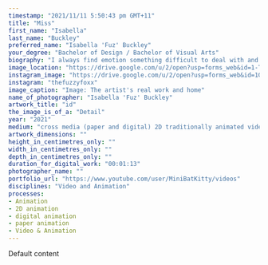 ```yaml
---
timestamp: "2021/11/11 5:50:43 pm GMT+11"
title: "Miss"
first_name: "Isabella"
last_name: "Buckley"
preferred_name: "Isabella 'Fuz' Buckley"
your_degree: "Bachelor of Design / Bachelor of Visual Arts"
biography: "I always find emotion something difficult to deal with and contain, sometimes it feels more like I'm hiding something that controlling it. This, at least for me, is a cathartic expression of that emotion that just cant escape me, that which I feel in all parts of my self, and all parts of the space I inhabit. Perhaps I'm a bit indulgent by making a work where it's goal is to help me work though my own issues around control and catharsis, explore this fear I have of an animalistic id that I pretend doesn't exists. Somehow I'm trying to put my mindscape down on the page, because I'm sure its not a unique experience."
image_location: "https://drive.google.com/u/2/open?usp=forms_web&id=1-Tgiso7vWvr1JBee0gJWPa3b0961rxEu"
instagram_image: "https://drive.google.com/u/2/open?usp=forms_web&id=1Glzk_O4HSQK0y2orDrldD0x99hjqQrZP"
instagram: "thefuzzyfoxx"
image_caption: "Image: The artist's real work and home"
name_of_photographer: "Isabella 'Fuz' Buckley"
artwork_title: "id"
the_image_is_of_a: "Detail"
year: "2021"
medium: "cross media (paper and digital) 2D traditionally animated video"
artwork_dimensions: ""
height_in_centimetres_only: ""
width_in_centimetres_only: ""
depth_in_centimetres_only: ""
duration_for_digital_work: "00:01:13"
photographer_name: ""
portfolio_url: "https://www.youtube.com/user/MiniBatKitty/videos"
disciplines: "Video and Animation"
processes:
- Animation
- 2D animation
- digital animation
- paper animation
- Video & Animation
---
```


Default content